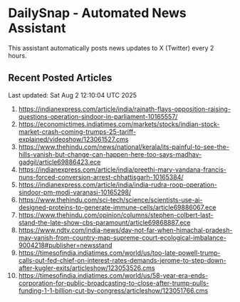 # DailySnap - Automated News Assistant

This assistant automatically posts news updates to X (Twitter) every 2 hours.

## Recent Posted Articles

Last updated: Sat Aug  2 12:10:04 UTC 2025

1. https://indianexpress.com/article/india/rajnath-flays-opposition-raising-questions-operation-sindoor-in-parliament-10165557/
2. https://economictimes.indiatimes.com/markets/stocks/indian-stock-market-crash-coming-trumps-25-tariff-explained/videoshow/123061527.cms
3. https://www.thehindu.com/news/national/kerala/its-painful-to-see-the-hills-vanish-but-change-can-happen-here-too-says-madhav-gadgil/article69886423.ece
4. https://indianexpress.com/article/india/preethi-mary-vandana-francis-nuns-forced-conversion-arrest-chhattisgarh-10165384/
5. https://indianexpress.com/article/india/india-rudra-roop-operation-sindoor-pm-modi-varanasi-10165298/
6. https://www.thehindu.com/sci-tech/science/scientists-use-ai-designed-proteins-to-generate-immune-cells/article69886067.ece
7. https://www.thehindu.com/opinion/columns/stephen-colbert-last-stand-the-late-show-cbs-paramount/article69868887.ece
8. https://www.ndtv.com/india-news/day-not-far-when-himachal-pradesh-may-vanish-from-country-map-supreme-court-ecological-imbalance-9004218#publisher=newsstand
9. https://timesofindia.indiatimes.com/world/us/too-late-powell-trump-calls-out-fed-chief-on-interest-rates-demands-jerome-to-step-down-after-kugler-exits/articleshow/123053526.cms
10. https://timesofindia.indiatimes.com/world/us/58-year-era-ends-corporation-for-public-broadcasting-to-close-after-trump-pulls-funding-1-1-billion-cut-by-congress/articleshow/123051766.cms
